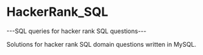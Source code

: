 # HackerRank_SQL
---SQL queries for hacker rank SQL questions---

Solutions for hacker rank SQL domain questions written in MySQL.
